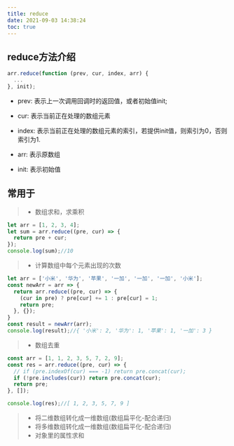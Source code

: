 ```yaml
---
title: reduce
date: 2021-09-03 14:38:24
toc: true
---
```


## reduce方法介绍
```js
arr.reduce(function (prev, cur, index, arr) {
  ...
}, init);
```

- prev: 表示上一次调用回调时的返回值，或者初始值init;
- cur: 表示当前正在处理的数组元素
- index: 表示当前正在处理的数组元素的索引，若提供init值，则索引为0，否则索引为1.
- arr: 表示原数组

- init: 表示初始值

## 常用于
>- 数组求和，求乘积
```js
let arr = [1, 2, 3, 4];
let sum = arr.reduce((pre, cur) => {
  return pre + cur;
});
console.log(sum);//10
```

>- 计算数组中每个元素出现的次数
```js
let arr = ['小米', '华为', '苹果', '一加', '一加', '一加', '小米'];
const newArr = arr => {
  return arr.reduce((pre, cur) => {
    (cur in pre) ? pre[cur] += 1 : pre[cur] = 1;
    return pre;
  }, {});
}
const result = newArr(arr);
console.log(result);//{ '小米': 2, '华为': 1, '苹果': 1, '一加': 3 }
```

>- 数组去重
```js
const arr = [1, 1, 2, 3, 5, 7, 2, 9];
const res = arr.reduce((pre, cur) => {
  // if (pre.indexOf(cur) === -1) return pre.concat(cur);
  if (!pre.includes(cur)) return pre.concat(cur);
  return pre;
}, []);

console.log(res);//[ 1, 2, 3, 5, 7, 9 ]
```

>- 将二维数组转化成一维数组(数组扁平化-配合递归)
>- 将多维数组转化成一维数组(数组扁平化-配合递归)
>- 对象里的属性求和
